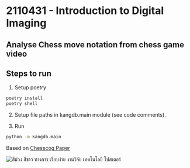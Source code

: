 # 2110431 - Introduction to Digital Imaging

## Analyse Chess move notation from chess game video

## Steps to run

1. Setup poetry
```bash
poetry install
poetry shell
```

2. Setup file paths in kangdb.main module (see code comments).

3. Run
```bash
python -m kangdb.main
```

Based on [Chesscog Paper](https://georg.woelflein.eu/chesscog/index.html#)

![สีม่วง สีขาว  ทางการ เรียบง่าย งานวิจัย เทคโนโลยี โปสเตอร์](https://github.com/user-attachments/assets/7019468f-d531-4783-80ec-0220b5f4de87)


